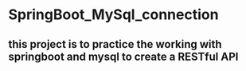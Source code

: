 # SpringBoot_MySql_connection

## this project is to practice the working with springboot and mysql to create a RESTful API
